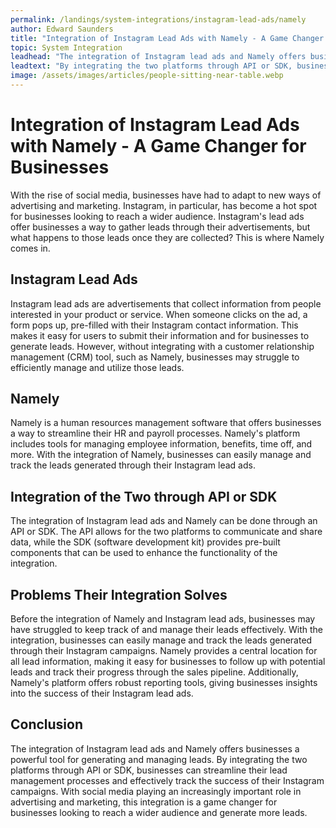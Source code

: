 ```yaml
---
permalink: /landings/system-integrations/instagram-lead-ads/namely
author: Edward Saunders
title: "Integration of Instagram Lead Ads with Namely - A Game Changer for Businesses"
topic: System Integration
leadhead: "The integration of Instagram lead ads and Namely offers businesses a powerful tool for generating and managing leads"
leadtext: "By integrating the two platforms through API or SDK, businesses can streamline their lead management processes and effectively track the success of their Instagram campaigns. With social media playing an increasingly important role in advertising and marketing, this integration is a game changer for businesses looking to reach a wider audience and generate more leads."
image: /assets/images/articles/people-sitting-near-table.webp
---
```

<div class="arttext">	<h1>Integration of Instagram Lead Ads with Namely - A Game Changer for Businesses</h1>
	<p>With the rise of social media, businesses have had to adapt to new ways of advertising and marketing. Instagram, in particular, has become a hot spot for businesses looking to reach a wider audience. Instagram's lead ads offer businesses a way to gather leads through their advertisements, but what happens to those leads once they are collected? This is where Namely comes in.</p>
	<h2>Instagram Lead Ads</h2>
	<p>Instagram lead ads are advertisements that collect information from people interested in your product or service. When someone clicks on the ad, a form pops up, pre-filled with their Instagram contact information. This makes it easy for users to submit their information and for businesses to generate leads. However, without integrating with a customer relationship management (CRM) tool, such as Namely, businesses may struggle to efficiently manage and utilize those leads.</p>
	<h2>Namely</h2>
	<p>Namely is a human resources management software that offers businesses a way to streamline their HR and payroll processes. Namely's platform includes tools for managing employee information, benefits, time off, and more. With the integration of Namely, businesses can easily manage and track the leads generated through their Instagram lead ads.</p>
	<h2>Integration of the Two through API or SDK</h2>
	<p>The integration of Instagram lead ads and Namely can be done through an API or SDK. The API allows for the two platforms to communicate and share data, while the SDK (software development kit) provides pre-built components that can be used to enhance the functionality of the integration.</p>
	<h2>Problems Their Integration Solves</h2>
	<p>Before the integration of Namely and Instagram lead ads, businesses may have struggled to keep track of and manage their leads effectively. With the integration, businesses can easily manage and track the leads generated through their Instagram campaigns. Namely provides a central location for all lead information, making it easy for businesses to follow up with potential leads and track their progress through the sales pipeline. Additionally, Namely's platform offers robust reporting tools, giving businesses insights into the success of their Instagram lead ads.</p>
	<h2>Conclusion</h2>
	<p>The integration of Instagram lead ads and Namely offers businesses a powerful tool for generating and managing leads. By integrating the two platforms through API or SDK, businesses can streamline their lead management processes and effectively track the success of their Instagram campaigns. With social media playing an increasingly important role in advertising and marketing, this integration is a game changer for businesses looking to reach a wider audience and generate more leads.</p>
</div>